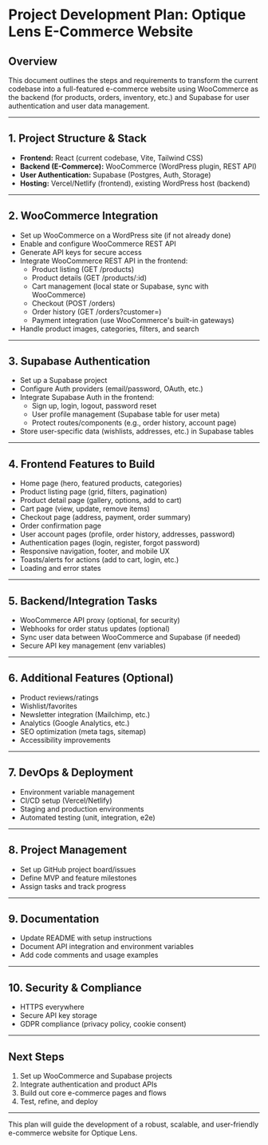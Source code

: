 # Project Development Plan: Optique Lens E-Commerce Website

## Overview
This document outlines the steps and requirements to transform the current codebase into a full-featured e-commerce website using WooCommerce as the backend (for products, orders, inventory, etc.) and Supabase for user authentication and user data management.

---

## 1. Project Structure & Stack
- **Frontend:** React (current codebase, Vite, Tailwind CSS)
- **Backend (E-Commerce):** WooCommerce (WordPress plugin, REST API)
- **User Authentication:** Supabase (Postgres, Auth, Storage)
- **Hosting:** Vercel/Netlify (frontend), existing WordPress host (backend)

---

## 2. WooCommerce Integration
- Set up WooCommerce on a WordPress site (if not already done)
- Enable and configure WooCommerce REST API
- Generate API keys for secure access
- Integrate WooCommerce REST API in the frontend:
  - Product listing (GET /products)
  - Product details (GET /products/:id)
  - Cart management (local state or Supabase, sync with WooCommerce)
  - Checkout (POST /orders)
  - Order history (GET /orders?customer=)
  - Payment integration (use WooCommerce's built-in gateways)
- Handle product images, categories, filters, and search

---

## 3. Supabase Authentication
- Set up a Supabase project
- Configure Auth providers (email/password, OAuth, etc.)
- Integrate Supabase Auth in the frontend:
  - Sign up, login, logout, password reset
  - User profile management (Supabase table for user meta)
  - Protect routes/components (e.g., order history, account page)
- Store user-specific data (wishlists, addresses, etc.) in Supabase tables

---

## 4. Frontend Features to Build
- Home page (hero, featured products, categories)
- Product listing page (grid, filters, pagination)
- Product detail page (gallery, options, add to cart)
- Cart page (view, update, remove items)
- Checkout page (address, payment, order summary)
- Order confirmation page
- User account pages (profile, order history, addresses, password)
- Authentication pages (login, register, forgot password)
- Responsive navigation, footer, and mobile UX
- Toasts/alerts for actions (add to cart, login, etc.)
- Loading and error states

---

## 5. Backend/Integration Tasks
- WooCommerce API proxy (optional, for security)
- Webhooks for order status updates (optional)
- Sync user data between WooCommerce and Supabase (if needed)
- Secure API key management (env variables)

---

## 6. Additional Features (Optional)
- Product reviews/ratings
- Wishlist/favorites
- Newsletter integration (Mailchimp, etc.)
- Analytics (Google Analytics, etc.)
- SEO optimization (meta tags, sitemap)
- Accessibility improvements

---

## 7. DevOps & Deployment
- Environment variable management
- CI/CD setup (Vercel/Netlify)
- Staging and production environments
- Automated testing (unit, integration, e2e)

---

## 8. Project Management
- Set up GitHub project board/issues
- Define MVP and feature milestones
- Assign tasks and track progress

---

## 9. Documentation
- Update README with setup instructions
- Document API integration and environment variables
- Add code comments and usage examples

---

## 10. Security & Compliance
- HTTPS everywhere
- Secure API key storage
- GDPR compliance (privacy policy, cookie consent)

---

## Next Steps
1. Set up WooCommerce and Supabase projects
2. Integrate authentication and product APIs
3. Build out core e-commerce pages and flows
4. Test, refine, and deploy

---

This plan will guide the development of a robust, scalable, and user-friendly e-commerce website for Optique Lens.
